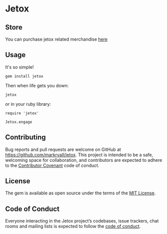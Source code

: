 # Jetox

## Store

You can purchase jetox related merchandise [here](redbubble.com/shop/jetox)

## Usage

It's so simple!

`gem install jetox`

Then when life gets you down:

`jetox`

_or_ in your ruby library:

```
require 'jetox'

Jetox.engage
```

## Contributing

Bug reports and pull requests are welcome on GitHub at https://github.com/markryall/jetox. This project is intended to be a safe, welcoming space for collaboration, and contributors are expected to adhere to the [Contributor Covenant](http://contributor-covenant.org) code of conduct.

## License

The gem is available as open source under the terms of the [MIT License](https://opensource.org/licenses/MIT).

## Code of Conduct

Everyone interacting in the Jetox project’s codebases, issue trackers, chat rooms and mailing lists is expected to follow the [code of conduct](https://github.com/markryall/jetox/blob/master/CODE_OF_CONDUCT.md).
